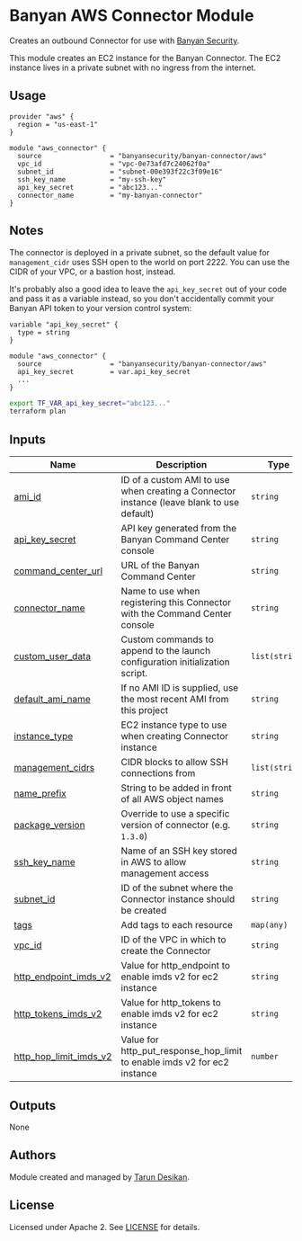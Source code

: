 # Banyan AWS Connector Module

Creates an outbound Connector for use with [Banyan Security][banyan-security].

This module creates an EC2 instance for the Banyan Connector. The EC2 instance lives in a private subnet with no ingress from the internet.

## Usage

```hcl
provider "aws" {
  region = "us-east-1"
}

module "aws_connector" {
  source                 = "banyansecurity/banyan-connector/aws"
  vpc_id                 = "vpc-0e73afd7c24062f0a"
  subnet_id              = "subnet-00e393f22c3f09e16"
  ssh_key_name           = "my-ssh-key"
  api_key_secret         = "abc123..."
  connector_name         = "my-banyan-connector"
}
```


## Notes

The connector is deployed in a private subnet, so the default value for `management_cidr` uses SSH open to the world on port 2222. You can use the CIDR of your VPC, or a bastion host, instead.

It's probably also a good idea to leave the `api_key_secret` out of your code and pass it as a variable instead, so you don't accidentally commit your Banyan API token to your version control system:

```hcl
variable "api_key_secret" {
  type = string
}

module "aws_connector" {
  source                 = "banyansecurity/banyan-connector/aws"
  api_key_secret         = var.api_key_secret
  ...
}
```

```bash
export TF_VAR_api_key_secret="abc123..."
terraform plan
```


## Inputs

| Name | Description | Type | Default | Required |
|------|-------------|------|---------|:--------:|
| <a name="input_ami_id"></a> [ami\_id](#input\_ami\_id) | ID of a custom AMI to use when creating a Connector instance (leave blank to use default) | `string` | `""` | no |
| <a name="input_api_key_secret"></a> [api\_key\_secret](#input\_api\_key\_secret) | API key generated from the Banyan Command Center console | `string` | n/a | yes |
| <a name="input_command_center_url"></a> [command\_center\_url](#input\_command\_center\_url) | URL of the Banyan Command Center | `string` | `"https://team.console.banyanops.com"` | no |
| <a name="input_connector_name"></a> [connector\_name](#input\_connector\_name) | Name to use when registering this Connector with the Command Center console | `string` | n/a | yes |
| <a name="input_custom_user_data"></a> [custom\_user\_data](#input\_custom\_user\_data) | Custom commands to append to the launch configuration initialization script. | `list(string)` | `[]` | no |
| <a name="input_default_ami_name"></a> [default\_ami\_name](#input\_default\_ami\_name) | If no AMI ID is supplied, use the most recent AMI from this project | `string` | `"amzn2-ami-hvm-2.0.*-x86_64-ebs"` | no |
| <a name="input_instance_type"></a> [instance\_type](#input\_instance\_type) | EC2 instance type to use when creating Connector instance | `string` | `"t3.small"` | no |
| <a name="input_management_cidrs"></a> [management\_cidrs](#input\_management\_cidrs) | CIDR blocks to allow SSH connections from | `list(string)` | `[ "0.0.0.0/0" ]` | no |
| <a name="input_name_prefix"></a> [name\_prefix](#input\_name\_prefix) | String to be added in front of all AWS object names | `string` | `"banyan"` | no |
| <a name="input_package_version"></a> [package\_version](#input\_package\_version) | Override to use a specific version of connector (e.g. `1.3.0`) | `string` | `null` | no |
| <a name="input_ssh_key_name"></a> [ssh\_key\_name](#input\_ssh\_key\_name) | Name of an SSH key stored in AWS to allow management access | `string` | `""` | no |
| <a name="input_subnet_id"></a> [subnet\_id](#input\subnet\_id) | ID of the subnet where the Connector instance should be created | `string` | n/a | yes |
| <a name="input_tags"></a> [tags](#input\_tags) | Add tags to each resource | `map(any)` | `null` | no |
| <a name="input_vpc_id"></a> [vpc\_id](#input\_vpc\_id) | ID of the VPC in which to create the Connector | `string` | n/a | yes |
| <a name="input_http_endpoint_imds_v2"></a> [http\_endpoint\_imds\_v2](#input\_http\_endpoint\_imds\_v2) | Value for http_endpoint to enable imds v2 for ec2 instance | `string` | `"enabled"` | no |
| <a name="input_http_tokens_imds_v2"></a> [http\_tokens\_imds\_v2](#input\_http\_tokens\_imds\_v2) | Value for http_tokens to enable imds v2 for ec2 instance | `string` | `"required"` | no |
| <a name="input_http_hop_limit_imds_v2"></a> [http\_hop\_limit\_imds\_v2](#input\_http\_hop\_limit\_imds\_v2) | Value for http_put_response_hop_limit to enable imds v2 for ec2 instance | `number` | `1` | no |


## Outputs

None


## Authors

Module created and managed by [Tarun Desikan](https://github.com/tdesikan).


## License

Licensed under Apache 2. See [LICENSE](LICENSE) for details.

[banyan-security]: https://banyansecurity.io
